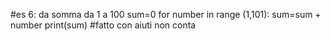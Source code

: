 #es 6: da somma da 1 a 100
sum=0
for number in range (1,101):
    sum=sum + number
    print(sum)
#fatto con aiuti non conta
